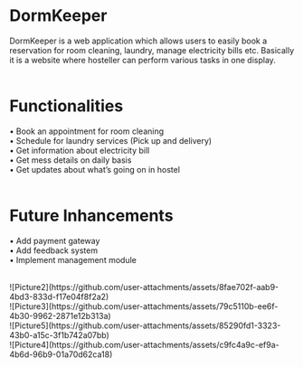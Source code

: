 # DormKeeper

DormKeeper is a web application which allows users to easily book a reservation for room cleaning, laundry, manage electricity bills etc. Basically it is a website where hosteller can perform various tasks in one
display.\
</br>
# Functionalities
• Book an appointment for room cleaning\
• Schedule for laundry services (Pick up and delivery)\
• Get information about electricity bill\
• Get mess details on daily basis\
• Get updates about what’s going on in hostel\
</br>
# Future Inhancements
• Add payment gateway\
• Add feedback system\
• Implement management module

</br>
![Picture2](https://github.com/user-attachments/assets/8fae702f-aab9-4bd3-833d-f17e04f8f2a2)
</br>
![Picture3](https://github.com/user-attachments/assets/79c5110b-ee6f-4b30-9962-2871e12b313a)
</br>
![Picture5](https://github.com/user-attachments/assets/85290fd1-3323-43b0-a15c-3f1b742a07bb)
</br>
![Picture4](https://github.com/user-attachments/assets/c9fc4a9c-ef9a-4b6d-96b9-01a70d62ca18)
</br>
